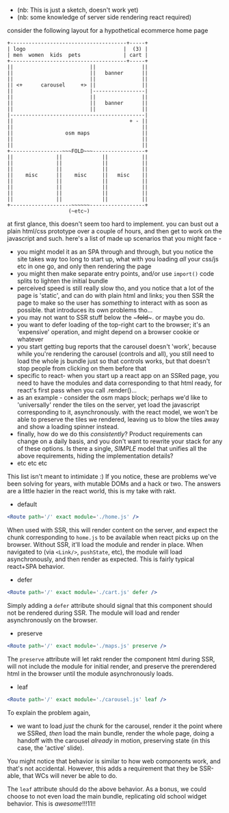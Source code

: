 - (nb: This is just a sketch, doesn't work yet)
- (nb: some knowledge of server side rendering react required)


consider the following layout for a hypothetical ecommerce home page 

```
+--------------------------------------+-----+
| logo                                |  (3) | 
| men  women  kids  pets              | cart |
+--------------------------------------+-----+
||                         ||               ||
||                         ||   banner      ||
||                         ||               ||
|| <+      carousel     +> ||               ||
||                         |-----------------|
||                         ||               ||
||                         ||   banner      ||
||                         ||               ||
|--------------------------------------------|
||                                      + - ||
||                                          ||
||                 osm maps                 ||
||                                          ||
||                                          ||
+-----------------~~~FOLD~~~-----------------+
||              ||             ||           ||
||              ||             ||           ||
||              ||             ||           ||
||    misc      ||    misc     ||   misc    ||
||              ||             ||           ||
||              ||             ||           ||
||              ||             ||           ||
||              ||             ||           ||
+--------------------~~~~~~------------------+
                    (~etc~)
```

at first glance, this doesn't seem too hard to implement. you can bust out a plain html/css prototype over a couple of hours, and then get to work on the javascript and such. here's a list of made up scenarios that you might face - 

- you might model it as an SPA through and through, but you notice the site takes way too long to start up, what with you loading *all* your css/js etc in one go, and only then rendering the page 
- you might then make separate entry points, and/or use `import()` code splits to lighten the initial bundle
- perceived speed is still really slow tho, and you notice that a lot of the page is 'static', and can do with plain html and links; you then SSR the page to make so the user has *something* to interact with as soon as possible. that introduces its own problems tho... 
- you may not want to SSR stuff below the ~~~fold~~~. or maybe you do. 
- you want to defer loading of the top-right cart to the browser; it's an 'expensive' operation, and might depend on a browser cookie or whatever
- you start getting bug reports that the carousel doesn't 'work', because while you're rendering the carousel (controls and all), you still need to load the whole js bundle just so that controls works, but that doesn't stop people from clicking on them before that
- specific to react- when you start up a react app on an SSRed page, you need to have the modules and data corresponding to that html ready, for react's first pass when you call .render()...
- as an example - consider the osm maps block; perhaps we'd like to 'universally' render the tiles on the server, yet load the javascript corresponding to it, asynchronously. with the react model, we won't be able to preserve the tiles we rendered, leaving us to blow the tiles away and show a loading spinner instead. 
- finally, how do we do this *consistently*? Product requirements can change on a daily basis, and you don't want to rewrite your stack for any of these options. Is there a single, *SIMPLE* model that unifies all the above requirements, hiding the implementation details?
- etc etc etc 

This list isn't meant to intimidate :) If you notice, these are problems we've been solving for years, with mutable DOMs and a hack or two. The answers are a little hazier in the react world, this is my take with rakt.

- default
```jsx
<Route path='/' exact module='./home.js' />
```
When used with SSR, this will render content on the server, and expect the chunk corresponding to `home.js` to be available when react picks up on the browser. Without SSR, it'll load the module and render in place. When navigated to (via `<Link/>`, `pushState`, etc), the module will load asynchronously, and then render as expected. This is fairly typical react+SPA behavior. 

- defer 
```jsx
<Route path='/' exact module='./cart.js' defer />
```
Simply adding a `defer` attribute should signal that this component should not be rendered during SSR. The module will load and render asynchronously on the browser.

- preserve
```jsx
<Route path='/' exact module='./maps.js' preserve />
```
The `preserve` attribute will let rakt render the component html during SSR, will not include the module for initial render, and preserve the prerendered html in the browser until the module asynchronously loads. 

- leaf
```jsx
<Route path='/' exact module='./carousel.js' leaf />
```
To explain the problem again, 

- we want to load *just* the chunk for the carousel, render it the point where we SSRed, *then* load the main bundle, render the whole page, doing a handoff with the carousel *already* in motion, preserving state (in this case, the 'active' slide). 

You might notice that behavior is similar to how web components work, and that's not accidental. However, this adds a requirement that they be SSR-able, that WCs will never be able to do. 

The `leaf` attribute should do the above behavior. As a bonus, we could choose to not even load the main bundle, replicating old school widget behavior. This is *awesome*!!!11!!
